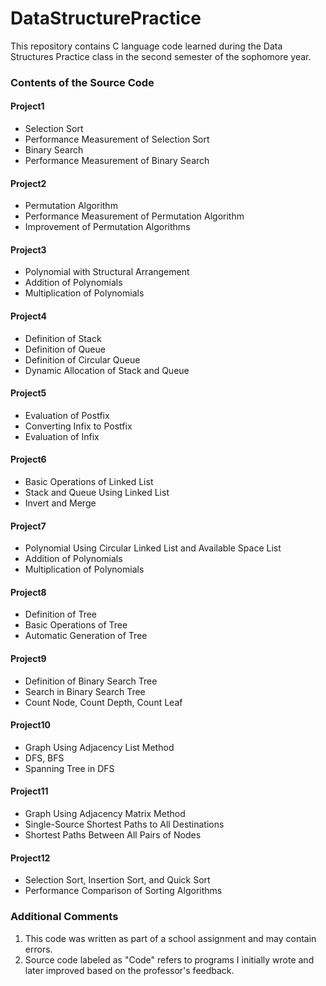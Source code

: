 # DataStructurePractice
This repository contains C language code learned during the Data Structures Practice class in the second semester of the sophomore year.




### Contents of the Source Code

#### Project1
- Selection Sort
- Performance Measurement of Selection Sort
- Binary Search
- Performance Measurement of Binary Search

#### Project2
- Permutation Algorithm
- Performance Measurement of Permutation Algorithm
- Improvement of Permutation Algorithms

#### Project3
- Polynomial with Structural Arrangement
- Addition of Polynomials
- Multiplication of Polynomials

#### Project4
- Definition of Stack
- Definition of Queue
- Definition of Circular Queue
- Dynamic Allocation of Stack and Queue

#### Project5
- Evaluation of Postfix
- Converting Infix to Postfix
- Evaluation of Infix

#### Project6
- Basic Operations of Linked List
- Stack and Queue Using Linked List
- Invert and Merge

#### Project7
- Polynomial Using Circular Linked List and Available Space List
- Addition of Polynomials
- Multiplication of Polynomials

#### Project8
- Definition of Tree
- Basic Operations of Tree
- Automatic Generation of Tree

#### Project9
- Definition of Binary Search Tree
- Search in Binary Search Tree
- Count Node, Count Depth, Count Leaf

#### Project10
- Graph Using Adjacency List Method
- DFS, BFS
- Spanning Tree in DFS

#### Project11
- Graph Using Adjacency Matrix Method
- Single-Source Shortest Paths to All Destinations
- Shortest Paths Between All Pairs of Nodes

#### Project12
- Selection Sort, Insertion Sort, and Quick Sort
- Performance Comparison of Sorting Algorithms




### Additional Comments
1. This code was written as part of a school assignment and may contain errors.
2. Source code labeled as "Code" refers to programs I initially wrote and later improved based on the professor's feedback.